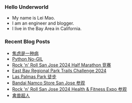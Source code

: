 ### Hello Underworld

- My name is Lei Mao.
- I am an engineer and blogger.
- I live in the Bay Area in California.


### Recent Blog Posts

<!-- BLOG-POST-LIST:START -->
- [焦虑是一种病](https://leimao.github.io/essay/%E7%84%A6%E8%99%91%E6%98%AF%E4%B8%80%E7%A7%8D%E7%97%85/)
- [Python No-GIL](https://leimao.github.io/blog/Python-No-GIL/)
- [Rock &#39;n&#39; Roll San Jose 2024 Half Marathon 竞赛](https://leimao.github.io/life/Rock-n-Roll-San-Jose-2024-Half-Marathon/)
- [East Bay Regional Park Trails Challenge 2024](https://leimao.github.io/essay/East-Bay-Regional-Park-Trails-Challenge-2024/)
- [Las Palmas Park 徒步](https://leimao.github.io/life/Las-Palmas-Park/)
- [Bandai Namco Store San Jose 参观](https://leimao.github.io/life/Bandai-Namco-Store-San-Jose/)
- [Rock &#39;n&#39; Roll San Jose 2024 Health &amp; Fitness Expo 参观](https://leimao.github.io/life/Rock-n-Roll-San-Jose-2024-Health-Fitness-Expo/)
- [禽兽超人](https://leimao.github.io/essay/%E7%A6%BD%E5%85%BD%E8%B6%85%E4%BA%BA/)
<!-- BLOG-POST-LIST:END -->
